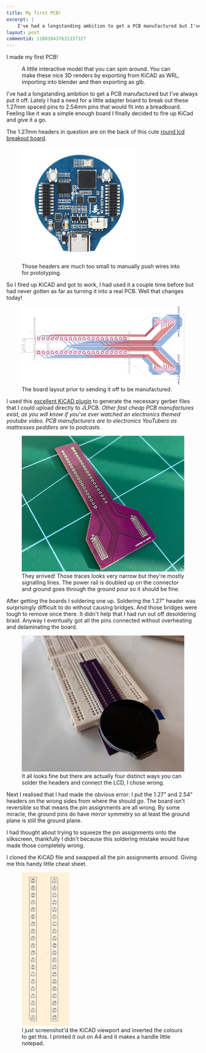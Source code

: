 ```yaml
---
title: My first PCB!
excerpt: |
    I've had a longstanding ambition to get a PCB manufactured but I've always put it off. Lately I had a need for a little adapter board to break out these 1.27mm spaced pins to 2.54mm pins that would fit into a breadboard. Feeling like it was a simple enough board I finally decided to fire up KiCad and give it a go.   <model-viewer alt="An interactive 3D render of a PCB with 2.54mm headers on one side to fit a breadboard and 1.27 inch headers on the other." src="/assets/blog/PCB/model/pcb.glb" ar ar-modes="webxr scene-viewer quick-look" camera-controls poster="/assets/blog/PCB/model/poster.webp" interaction-prompt="none" shadow-intensity="1" shadow-softness="1" exposure="0.5" camera-orbit="196.6deg 59.73deg 0.1m" field-of-view="30deg" auto-rotate> </model-viewer>
layout: post
commentid: 110810437631337327
---
```

I made my first PCB!

<figure>
<model-viewer alt="An interactive 3D render of a PCB with 2.54mm headers on one side to fit a breadboard and 1.27 inch headers on the other." src="/assets/blog/PCB/model/pcb.glb" ar ar-modes="webxr scene-viewer quick-look" interaction-prompt="none" camera-controls poster="/assets/blog/PCB/model/poster.webp" shadow-intensity="1" shadow-softness="1" exposure="0.5" camera-orbit="196.6deg 59.73deg 0.1m" field-of-view="30deg" auto-rotate> </model-viewer>
<figcaption>
A little interactive model that you can spin around. You can make these nice 3D renders by exporting from KiCAD as WRL, importing into blender and then exporting as glb.
</figcaption>
</figure>

I've had a longstanding ambition to get a PCB manufactured but I've always put it off. Lately I had a need for a little adapter board to break out these 1.27mm spaced pins to 2.54mm pins that would fit into a breadboard. Feeling like it was a simple enough board I finally decided to fire up KiCad and give it a go.  

The 1.27mm headers in question are on the back of this cute [round lcd breakout board](https://thepihut.com/products/waveshare-rp2040-1-28-ips-lcd-board-with-accelerometer-gyroscope). 

<figure>
<img style="height:300px;" src="/assets/blog/PCB/display_board.webp"/>
<figcaption>
Those headers are much too small to manually push wires into for prototyping.
</figcaption>
</figure>

So I fired up KiCAD and got to work, I had used it a couple time before but had never gotten as far as turning it into a real PCB. Well that changes today!

<figure>
<img src="/assets/blog/PCB/board.svg"/>
<figcaption>
The board layout prior to sending it off to be manufactured.
</figcaption>
</figure>

I used this [excellent KiCAD plugin](https://github.com/Bouni/kicad-jlcpcb-tools) to generate the necessary gerber files that I could upload directly to JLPCB. *Other fast cheap PCB manufactures exist, as you will know if you've ever watched an electronics themed youtube video. PCB manufacturers are to electronics YouTubers as mattresses peddlers are to podcasts.*

<figure>
<img src="/assets/blog/PCB/real.jpeg"/>
<figcaption>
They arrived! Those traces looks very narrow but they're mostly signalling lines. The power rail is doubled up on the connector and ground goes through the ground pour so it should be fine.
</figcaption>
</figure>

After getting the boards I soldering one up. Soldering the 1.27" header was surprisingly difficult to do without causing bridges. And those bridges were tough to remove once there. It didn't help that I had run out off desoldering braid. Anyway I eventually got all the pins connected without overheating and delaminating the board.


<figure>
<img src="/assets/blog/PCB/breadboard.jpeg"/>
<figcaption>
It all looks fine but there are actually four distinct ways you can solder the headers and connect the LCD, I chose wrong.
</figcaption>
</figure>

Next I realised that I had made the obvious error: I put the 1.27" and 2.54" headers on the wrong sides from where the should go. The board isn't reversible so that means the pin assignments are all wrong. By some miracle, the ground pins do have mirror symmetry so at least the ground plane is still the ground plane.

I had thought about trying to squeeze the pin assignments onto the silkscreen, thankfully I didn't because this soldering mistake would have made those completely wrong. 

I cloned the KiCAD file and swapped all the pin assignments around. Giving me this handy little cheat sheet. 


<figure>
<img style="height:400px;" src="/assets/blog/PCB/cheatsheet.png"/>
<figcaption>
I just screenshot'd the KiCAD viewport and inverted the colours to get this. I printed it out on A4 and it makes a handle little notepad.
</figcaption>
</figure>
